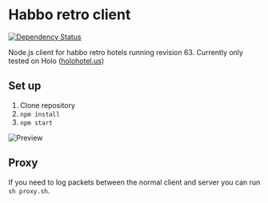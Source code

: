 # Habbo retro client

[![Dependency Status](https://gemnasium.com/michaelowens/habbo-retro-client.svg)](https://gemnasium.com/michaelowens/habbo-retro-client)

Node.js client for habbo retro hotels running revision 63. Currently only tested on Holo ([holohotel.us](http://www.holohotel.us))

## Set up

1. Clone repository
2. `npm install`
3. `npm start`

![Preview](http://i.imgur.com/bPKsLQE.png)

## Proxy

If you need to log packets between the normal client and server you can run `sh proxy.sh`.
